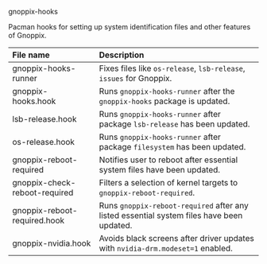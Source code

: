  gnoppix-hooks

Pacman hooks for setting up system identification files and other features of Gnoppix.

File name | Description
:--- | :---
gnoppix-hooks-runner | Fixes files like `os-release`, `lsb-release`, `issues` for Gnoppix.
gnoppix-hooks.hook | Runs `gnoppix-hooks-runner` after the `gnoppix-hooks` package is updated.
lsb-release.hook | Runs `gnoppix-hooks-runner` after package `lsb-release` has been updated.
os-release.hook | Runs `gnoppix-hooks-runner` after package `filesystem` has been updated.
gnoppix-reboot-required | Notifies user to reboot after essential system files have been updated.
gnoppix-check-reboot-required | Filters a selection of kernel targets to `gnoppix-reboot-required`.
gnoppix-reboot-required.hook | Runs `gnoppix-reboot-required` after any listed essential system files have been updated.
gnoppix-nvidia.hook | Avoids black screens after driver updates with `nvidia-drm.modeset=1` enabled.

